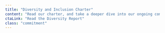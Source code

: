 ```yaml
---
title: "Diversity and Inclusion Charter"
content: "Read our charter, and take a deeper dive into our ongoing commitments to diversity and inclusion."
ctaLink: "Read the Diversity Report"
class: "commitment"
---
```

